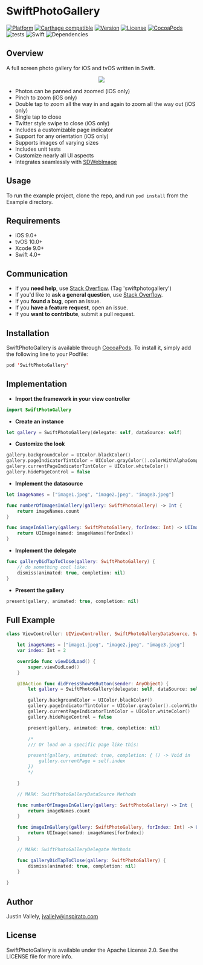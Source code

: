 # SwiftPhotoGallery

[![Platform](https://img.shields.io/badge/platform-iOS%20%7C%20tvOS-blue.svg?style=flat)](http://cocoapods.org/pods/SwiftPhotoGallery)
[![Carthage compatible](https://img.shields.io/badge/Carthage-compatible-4BC51D.svg?style=flat)](https://github.com/Carthage/Carthage) 
[![Version](https://img.shields.io/cocoapods/v/SwiftPhotoGallery.svg?style=flat)](http://cocoapods.org/pods/SwiftPhotoGallery)
[![License](https://img.shields.io/cocoapods/l/SwiftPhotoGallery.svg?style=flat)](http://cocoapods.org/pods/SwiftPhotoGallery)
[![CocoaPods](https://img.shields.io/cocoapods/dt/SwiftPhotoGallery.svg?style=flat)](https://cocoapods.org/pods/SwiftPhotoGallery)
![tests](https://img.shields.io/badge/tests-passing-brightgreen.svg)
![Swift](https://img.shields.io/badge/Swift-4.0-orange.svg)
![Dependencies](https://img.shields.io/badge/dependencies-none-lightgrey.svg?style=flat)

## Overview

A full screen photo gallery for iOS and tvOS written in Swift.

<p align="center">
    <img src="https://s3.amazonaws.com/inspirato-ios/SwiftPhotoGallery_animation.gif">
</p>

- Photos can be panned and zoomed (iOS only)
- Pinch to zoom (iOS only)
- Double tap to zoom all the way in and again to zoom all the way out (iOS only)
- Single tap to close
- Twitter style swipe to close (iOS only)
- Includes a customizable page indicator
- Support for any orientation (iOS only)
- Supports images of varying sizes
- Includes unit tests
- Customize nearly all UI aspects
- Integrates seamlessly with [SDWebImage](https://cocoapods.org/pods/SDWebImage)

## Usage

To run the example project, clone the repo, and run `pod install` from the Example directory.

## Requirements
- iOS 9.0+
- tvOS 10.0+
- Xcode 9.0+
- Swift 4.0+

## Communication

- If you **need help**, use [Stack Overflow](https://stackoverflow.com/questions/tagged/swiftphotogallery). (Tag 'swiftphotogallery')
- If you'd like to **ask a general question**, use [Stack Overflow](https://stackoverflow.com/questions/tagged/swiftphotogallery).
- If you **found a bug**, open an issue.
- If you **have a feature request**, open an issue.
- If you **want to contribute**, submit a pull request.

## Installation

SwiftPhotoGallery is available through [CocoaPods](http://cocoapods.org). To install
it, simply add the following line to your Podfile:

```swift
pod 'SwiftPhotoGallery'
```

## Implementation

* **Import the framework in your view controller**
```swift
import SwiftPhotoGallery
```

* **Create an instance**
```swift
let gallery = SwiftPhotoGallery(delegate: self, dataSource: self)
```

* **Customize the look**
```swift
gallery.backgroundColor = UIColor.blackColor()
gallery.pageIndicatorTintColor = UIColor.grayColor().colorWithAlphaComponent(0.5)
gallery.currentPageIndicatorTintColor = UIColor.whiteColor()
gallery.hidePageControl = false
```

* **Implement the datasource**
```swift
let imageNames = ["image1.jpeg", "image2.jpeg", "image3.jpeg"]

func numberOfImagesInGallery(gallery: SwiftPhotoGallery) -> Int {
    return imageNames.count
}

func imageInGallery(gallery: SwiftPhotoGallery, forIndex: Int) -> UIImage? {
    return UIImage(named: imageNames[forIndex])
}
```

* **Implement the delegate**
```swift
func galleryDidTapToClose(gallery: SwiftPhotoGallery) {
    // do something cool like:
    dismiss(animated: true, completion: nil)
}
```

* **Present the gallery**
```swift
present(gallery, animated: true, completion: nil)
```




## Full Example
```swift
class ViewController: UIViewController, SwiftPhotoGalleryDataSource, SwiftPhotoGalleryDelegate {

    let imageNames = ["image1.jpeg", "image2.jpeg", "image3.jpeg"]
    var index: Int = 2

    override func viewDidLoad() {
        super.viewDidLoad()
    }

    @IBAction func didPressShowMeButton(sender: AnyObject) {
        let gallery = SwiftPhotoGallery(delegate: self, dataSource: self)

        gallery.backgroundColor = UIColor.blackColor()
        gallery.pageIndicatorTintColor = UIColor.grayColor().colorWithAlphaComponent(0.5)
        gallery.currentPageIndicatorTintColor = UIColor.whiteColor()
        gallery.hidePageControl = false

        present(gallery, animated: true, completion: nil)

        /*
        /// Or load on a specific page like this:

        present(gallery, animated: true, completion: { () -> Void in
            gallery.currentPage = self.index
        })
        */

    }

    // MARK: SwiftPhotoGalleryDataSource Methods

    func numberOfImagesInGallery(gallery: SwiftPhotoGallery) -> Int {
        return imageNames.count
    }

    func imageInGallery(gallery: SwiftPhotoGallery, forIndex: Int) -> UIImage? {
        return UIImage(named: imageNames[forIndex])
    }

    // MARK: SwiftPhotoGalleryDelegate Methods

    func galleryDidTapToClose(gallery: SwiftPhotoGallery) {
        dismiss(animated: true, completion: nil)
    }
    
}
```


## Author

Justin Vallely, jvallely@inspirato.com

## License

SwiftPhotoGallery is available under the Apache License 2.0. See the LICENSE file for more info.
